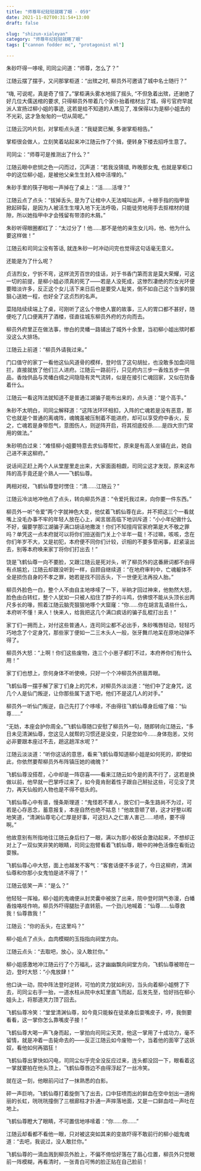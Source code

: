 ```yaml
---
title: "师尊年纪轻轻就瞎了眼 - 059"
date: 2021-11-02T00:31:54+13:00
draft: false

slug: "shizun-xialeyan"
category: "师尊年纪轻轻就瞎了眼"
tags: ["cannon fodder mc", "protagonist ml"]

---
```

朱砂吓得一哆嗦, 司同尘问道：“师尊，怎么了？”

江随云摆了摆手，又问那掌柜道：“出殡之时, 柳员外可邀请了城中名士随行？”

“嗨, 可说呢，真是奇了怪了。”掌柜满头雾水地摇了摇头, “不但急着出殡，还谢绝了好几位大儒送棺的要求, 只得柳员外带着几个家仆抬着棺材出了城，得亏官府早就派人宣扬过柳小姐的事迹, 这若是给不知道的人瞧见了, 准保得以为是柳小姐去的不光彩, 这才急匆匆的一切从简呢。”

江随云沉吟片刻，对掌柜点头道：“我疑窦已解, 多谢掌柜相告。”

掌柜很会做人，立刻笑着站起来冲江随云作了个揖，便转身下楼去招呼生意了。

司同尘：“师尊可是推测出了什么？”

江随云眼中悲悯之色一闪而过，沉声道：“若我没猜错, 昨晚那女鬼, 也就是掌柜口中的这位柳小姐，是被他父亲生生封入棺中活埋的。”

朱砂手里的筷子啪啦一声掉在了桌上：“活……活埋？”

江随云点了点头：“拔掉舌头, 是为了让棺中人无法喊叫出声，十根手指的指甲皆掀起碎裂，是因为人被活生生埋入地下无法呼吸，只能徒劳地用手去抠棺材的缝隙，所以她指甲中才会残留有带漆的木屑。”

朱砂听得眼圈都红了：“太过分了！他……那不是他的亲生女儿吗，他、他为什么要这样做！”

江随云和司同尘没有答话, 就连朱砂一时冲动问完也觉得这句话毫无意义。

还能是为了什么呢？

贞洁烈女，宁折不弯，这样流芳百世的佳话，对于书香门第而言是莫大荣耀，可这一切的前提，是柳小姐必须真的死了——若是人没死成，这惨烈凄绝的烈女光环便要暗淡许多，反正这个女儿活下来日后也是要受人耻笑，倒不如自己这个当爹的狠狠心送她一程，也好全了这贞烈的名声。

菜陆陆续续端上了桌，可刚听了这么个惨绝人寰的故事，三人的胃口都不甚好，随便吃了几口便离开了酒楼，径直往城东柳员外府的方向而去。

柳员外府里正在做法事，惨白的灵幡一路铺出了城外十余里，当初柳小姐出殡时都没这么大排场。

江随云上前道：“柳员外请我过来。”

门口值守的家丁一看他这仙风道骨的模样，登时信了这句胡扯，也没敢多加盘问阻拦，直接就放了他们三人进府。江随云一路前行，只见府内三步一香烛五步一供品，香烛供品与灵幡白绸之间隐隐有灵气流转，似是在接引亡魂回家，又似在防备着什么。

江随云一看这阵法就知道不是普通江湖骗子能布出来的，点头道：“是个高手。”

朱砂不太明白，司同尘解释道：“这阵法环环相扣，入阵的亡魂若是没有恶意，那它也就是个普通的离魂阵，魂魄虽被压制着不能进府，却可以享受府中香火，反之，亡魂若是身带怨气，意图伤人，则逆阵开启，将其彻底绞杀……是四大宗门常用的做法。”

朱砂明白过来：“难怪柳小姐要特意去求仙尊帮忙，原来是有高人坐镇在此，她自己进不来这柳府。”

说话间正赶上两个人从堂屋里走出来，大家面面相觑，司同尘这才发现，原来这布阵的高手竟还是个熟人——飞鹤仙尊。

两相对视，飞鹤仙尊登时愣住：“清……江随云？”

江随云冷淡地冲他点了点头，转向柳员外道：“令爱托我过来，向你要一件东西。”

柳员外一听“令爱”两个字就神色大变，他仗着飞鹤仙尊在此，并不把这三个一看就嘴上没毛办事不牢的年轻人放在心上，闻言居高临下地训斥道：“小小年纪做什么不好，偏要学那江湖骗子满口胡话地撒泼！你们不知擅闯官家府第是大不敬之罪吗？单凭这一点本府就可以将你们扭送衙门关上个半年一载！不过嘛，咳咳，念在你们年岁不大，又是初犯，本府便不同你们计较，识相的不要多管闲事，赶紧滚出去，别等本府唤来家丁将你们打出去！”

饶是飞鹤仙尊一向不要脸，又跟江随云是死对头，听了柳员外的这番厥词都不由得有点尴尬，江随云却跟没听到一样，自顾自继续道：“在地府审判中，亡魂躯体不全是损伤自身的不孝之罪，她若是找不回舌头，下一世便无法再投人胎。”

柳员外脸色一白，整个人不由自主地哆嗦了一下，半晌才回过神来，他勃然大怒，脸色由白转红，整个人犹如一只被人掐住了脖子的斗鸡，仿佛恨不能从头顶长出两尺多长的喙，照着江随云脑壳狠狠地啄个大窟窿：“你……你在胡言乱语些什么，本府听不懂！来人！快来人，给我把这几个满口疯话的骗子乱棍打出去！”

家丁们一拥而上，对付这些普通人，连司同尘都不必出手，朱砂嘴唇轻动，轻轻巧巧地念了个定身咒，那些家丁便如一二三木头人一般，张牙舞爪地呆在原地动弹不得了。

柳员外大怒：“上啊！你们这些废物，连三个小崽子都打不过，本府养你们有什么用！”

家丁们也想上，奈何身体不听使唤，只好一个个冲柳员外挤眉弄眼。

飞鹤仙尊一摆手解了家丁们身上的咒术，对柳员外淡淡道：“他们中了定身咒，这几个人是仙门叛逆，让你那些属下退下吧，他们不是这几人的对手。”

柳员外一听仙门叛逆，自己先打了个哆嗦，不由得往飞鹤仙尊身后缩了缩：“仙尊……”

“无妨，本座会护你周全。”飞鹤仙尊随口安慰了柳员外一句，随即转向江随云，“多日未见清渊仙尊，您这见人就帮的习惯还是没变，只是您如今……身体抱恙，又何必非要跟本座过不去，趟这趟浑水呢？”

江随云淡淡道：“听你这话的意思，看来飞鹤仙尊知道柳小姐是如何死的，即使如此，你依然要帮柳员外布阵镇压她的魂魄？”

飞鹤仙尊没搭茬，心中却是一阵窃喜——看来江随云如今是的真不行了，这若是换做以前，他早就一巴掌呼过来了，如今竟肯耐着性子跟自己掰扯这些，可见没了灵力，再天仙般的人物也是不得不低头的。

飞鹤仙尊心中有谱，慢条斯理道：“鬼怪若不害人，放它们一条生路尚不为过，可若是心存恶念，蓄意报复，本座自然也绝不姑息！”他故意顿了顿，这才好整以暇地笑道，“清渊仙尊宅心仁厚是好事，可这妇人之仁害人害己……啧啧，要不得啊。”

他故意别有所指地往江随云身后扫了一眼，满以为那小鲛妖会激动起来，不想却正对上了一双似笑非笑的眼睛，司同尘抱臂看着飞鹤仙尊，眼中的神色活像在看街边耍猴。

飞鹤仙尊心中大怒，面上也越发不客气：“客套话便不多说了，今日这柳府，清渊仙尊和你那小女鬼怕是进不得了！”

江随云低笑一声：“是么？”

他轻轻一挥袖，柳小姐的鬼魂便从封灵囊中被放了出来，院中登时阴气弥漫，白幡香烛咯吱作响，柳员外吓得腿肚子直转筋，一个劲儿地喊着：“仙尊……仙尊救我！仙尊救我！”

江随云：“你的舌头，在这里吗？”

柳小姐点了点头，血肉模糊的玉指指向祠堂方向。

江随云点头：“去取吧，放心，没人敢拦你。”

柳小姐感激地冲江随云行了个万福礼，这才幽幽飘向祠堂方向，飞鹤仙尊被晾在一边，登时大怒：“小鬼放肆！”

他口诀一动，院中阵法登时逆转，可怕的灵力犹如利刃，当头向着柳小姐劈了下去，司同尘右手一抬，一道水柱从院中水缸里直飞而起，后发先至，恰好挡在柳小姐头上，将那道灵力顶了回去。

飞鹤仙尊冷笑：“堂堂清渊仙尊，如今竟只能躲在徒弟身后耍嘴皮子，哼，我倒要看看，这一掌你怎么靠嘴皮子接！”

飞鹤仙尊大喝一声飞身而起，一掌拍向司同尘天灵，他这一掌用了十成功力，毫不留情，就是冲着一击毙命去的——反正江随云如今废物一个，当着他的面宰了这妖奴，看他如何再猖狂！

飞鹤仙尊出掌快如闪电，司同尘似乎完全没反应过来，连头都没回一下，眼看着这一掌就要拍在他头顶上，飞鹤仙尊唇边不由得浮起了一丝冷笑。

就在这一刻，他眼前闪过了一抹熟悉的白影。

砰一声巨响，飞鹤仙尊打着旋倒飞了出去，口中狂喷而出的鲜血在空中划出一道绚丽的长虹，咣咣咣撞倒了三根廊柱才扑通一声摔落地面，又是一口鲜血哇一声吐在地上。

飞鹤仙尊瞪大了眼睛，不可置信地哆嗦着：“你……你……”

江随云却看都不看他一眼，只对被这突如其来的变故吓得不敢前行的柳小姐鬼魂道：“去吧，我说过，没人敢拦你。”

飞鹤仙尊的一滴血溅到柳员外脸上，不偏不倚恰好落在了眉心位置，柳员外只觉眼前一阵模糊，再看清时，一张青白可怖的脸正贴在自己脸前！
